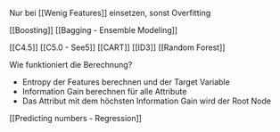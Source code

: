 Nur bei [[Wenig Features]] einsetzen, sonst Overfitting 

[[Boosting]]
[[Bagging - Ensemble Modeling]]

[[C4.5]]
[[C5.0 - See5]]
[[CART]]
[[ID3]]
[[Random Forest]]

Wie funktioniert die Berechnung?
- Entropy der Features berechnen und der Target Variable
- Information Gain berechnen für alle Attribute
- Das Attribut mit dem höchsten Information Gain wird der Root Node

[[Predicting numbers - Regression]]